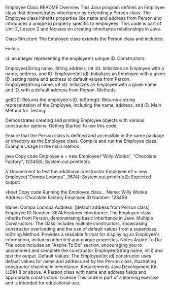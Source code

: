 Employee Class README
Overview
This Java program defines an Employee class that demonstrates inheritance by extending a Person class. The Employee class inherits properties like name and address from Person and introduces a unique id property specific to employees. This code is part of Unit 2, Lesson 2 and focuses on creating inheritance relationships in Java.

Class Structure
The Employee class extends the Person class and includes:

Fields:

id: an integer representing the employee's unique ID.
Constructors:

Employee(String name, String address, int id): Initializes an Employee with a name, address, and ID.
Employee(int id): Initializes an Employee with a given ID, setting name and address to default values from Person.
Employee(String name, int id): Initializes an Employee with a given name and ID, with a default address from Person.
Methods:

getID(): Returns the employee's ID.
toString(): Returns a string representation of the Employee, including the name, address, and ID.
Main Method for Testing:

Demonstrates creating and printing Employee objects with various constructor options.
Getting Started
To use this code:

Ensure that the Person class is defined and accessible in the same package or directory as the Employee class.
Compile and run the Employee class.
Example Usage
In the main method:

java
Copy code
Employee e = new Employee("Willy Wonka", "Chocolate Factory", 123456);
System.out.println(e);

// Uncomment to test the additional constructor
Employee e2 = new Employee("Oompa Loompa", 3674);
System.out.println(e2);
Expected output:

vbnet
Copy code
Running the Employee class...
Name: Willy Wonka
Address: Chocolate Factory
Employee ID Number: 123456

Name: Oompa Loompa
Address: [default address from Person class]
Employee ID Number: 3674
Features
Inheritance: The Employee class inherits from Person, demonstrating basic inheritance in Java.
Multiple Constructors: The class includes multiple constructors, showcasing constructor overloading and the use of default values from a superclass.
toString Method: Provides a readable format for displaying an Employee's information, including inherited and unique properties.
Notes
Aspire To Do: The code includes an "Aspire To Do" section, encouraging you to uncomment and complete the constructor Employee(String name, int i) and test the output.
Default Values: The Employee(int id) constructor uses default values for name and address set by the Person class, illustrating constructor chaining in inheritance.
Requirements
Java Development Kit (JDK) 8 or above.
A Person class with name and address fields and appropriate constructors.
License
This code is part of a learning exercise and is intended for educational use.
